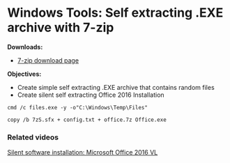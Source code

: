 # Windows Tools: Self extracting .EXE archive with 7-zip

<b>Downloads:</b>

 * [7-zip download page](https://www.7-zip.org/download.html)

<b>Objectives:</b>

* Create simple self extracting .EXE archive that contains random files
* Create silent self extracting Office 2016 Installation

```batch
cmd /c files.exe -y -o"C:\Windows\Temp\Files"
```

```batch
copy /b 7zS.sfx + config.txt + office.7z Office.exe
```

### Related videos

[Silent software installation: Microsoft Office 2016 VL](https://youtu.be/a2k2bTDR_KE)
